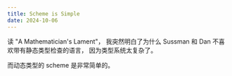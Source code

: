 ```yaml
---
title: Scheme is Simple
date: 2024-10-06
---
```


读 "A Mathematician's Lament"，
我突然明白了为什么 Sussman 和 Dan
不喜欢带有静态类型检查的语言，
因为类型系统太复杂了。

而动态类型的 scheme 是非常简单的。
